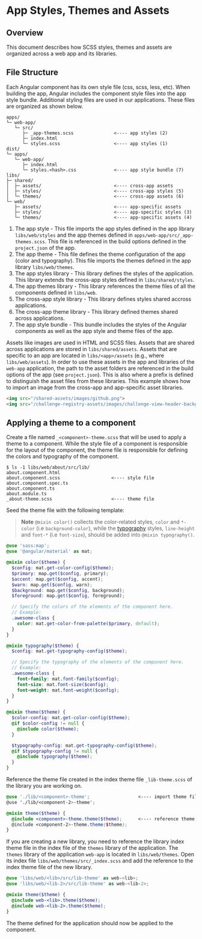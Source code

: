 # App Styles, Themes and Assets

## Overview

This document describes how SCSS styles, themes and assets are organized across a web app and its
libraries.

## File Structure

Each Angular component has its own style file (css, scss, less, etc). When building the app, Angular
includes the component style files into the app style bundle. Additional styling files are used in
our applications. These files are organized as shown below.

```console
apps/
└─ web-app/
   └─ src/
      ├─ _app-themes.scss               <---- app styles (2)
      ├─ index.html
      └─ styles.scss                    <---- app styles (1)
dist/
└─ apps/
   └─ web-app/
      ├─ index.html
      └─ styles.<hash>.css              <---- app style bundle (7)
libs/
├─ shared/
│  ├─ assets/                           <---- cross-app assets
│  ├─ styles/                           <---- cross-app styles (5)
│  └─ themes/                           <---- cross-app assets (6)
└─ web/
   ├─ assets/                           <---- app-specific assets
   ├─ styles/                           <---- app-specific styles (3)
   └─ themes/                           <---- app-specific assets (4)
```

1. The app style - This file imports the app styles defined in the app library `libs/web/styles` and
   the app themes defined in `apps/web-app/src/_app-themes.scss`. This file is referenced in the
   build options defined in the `project.json` of the app.
2. The app theme - This file defines the theme configuration of the app (color and typography). This
   file imports the themes defined in the app library `libs/web/themes`.
3. The app styles library - This library defines the styles of the application. This library extends
   the cross-app styles defined in `libs/shared/styles`.
4. The app themes library - This library references the theme files of all the components defined in
   `libs/web`.
5. The cross-app style library - This library defines styles shared accross applications.
6. The cross-app theme library - This library defined themes shared across applications.
7. The app style bundle - This bundle includes the styles of the Angular components as well as the
   app style and theme files of the app.

Assets like images are used in HTML and SCSS files. Assets that are shared across applications are
stored in `libs/shared/assets`. Assets that are specific to an app are located in
`libs/<app>/assets` (e.g., where `libs/web/assets`). In order to use these assets in the app and
libraries of the `web-app` application, the path to the asset folders are referenced in the build
options of the app (see `project.json`). This is also where a prefix is defined to distinguish the
asset files from these libraries. This example shows how to import an image from the cross-app and
app-specific asset libraries.

```html
<img src="/shared-assets/images/github.png">
<img src="/challenge-registry-assets/images/challenge-view-header-background.png">
```

## Applying a theme to a component

Create a file named `_<component>-theme.scss` that will be used to apply a theme to a component.
While the style file of a component is responsible for the layout of the component, the theme file
is responsible for defining the colors and typography of the component.

```console
$ ls -1 libs/web/about/src/lib/
about.component.html
about.component.scss                   <---- style file
about.component.spec.ts
about.component.ts
about.module.ts
_about-theme.scss                      <---- theme file
```

Seed the theme file with the following template:

> **Note**
> `@mixin color()` collects the color-related styles, `color` and `*-color` (i.e `background-color`), while the
[typography](https://www.w3schools.com/cssref/pr_font_font.asp) styles, `line-height` and `font-*` (i.e `font-size`), should be added into `@mixin typography()`.

```scss
@use 'sass:map';
@use '@angular/material' as mat;

@mixin color($theme) {
  $config: mat.get-color-config($theme);
  $primary: map.get($config, primary);
  $accent: map.get($config, accent);
  $warn: map.get($config, warn);
  $background: map.get($config, background);
  $foreground: map.get($config, foreground);

  // Specify the colors of the elements of the component here.
  // Example:
  .awesome-class {
    color: mat.get-color-from-palette($primary, default);
  }
}

@mixin typography($theme) {
  $config: mat.get-typography-config($theme);

  // Specify the typography of the elements of the component here.
  // Example:
  .awesome-class {
    font-family: mat.font-family($config);
    font-size: mat.font-size($config);
    font-weight: mat.font-weight($config);
  }
}

@mixin theme($theme) {
  $color-config: mat.get-color-config($theme);
  @if $color-config != null {
    @include color($theme);
  }

  $typography-config: mat.get-typography-config($theme);
  @if $typography-config != null {
    @include typography($theme);
  }
}
```

Reference the theme file created in the index theme file `_lib-theme.scss` of the library you are
working on.

```scss
@use './lib/<component>-theme';                  <---- import theme file
@use './lib/<component-2>-theme';

@mixin theme($theme) {
  @include <component>-theme.theme($theme);      <---- reference theme file
  @include <component-2>-theme.theme($theme);
}
```

If you are creating a new library, you need to reference the library index theme file in the index
file of the `themes` library of the application. The `themes` library of the application `web-app`
is located in `libs/web/themes`. Open its index file `libs/web/themes/src/_index.scss` and add the
reference to the index theme file of the new library.

```scss
@use 'libs/web/<lib>/src/lib-theme' as web-<lib>;
@use 'libs/web/<lib-2>/src/lib-theme' as web-<lib-2>;

@mixin theme($theme) {
  @include web-<lib>.theme($theme);
  @include web-<lib-2>.theme($theme);
}
```

The theme defined for the application should now be applied to the component.